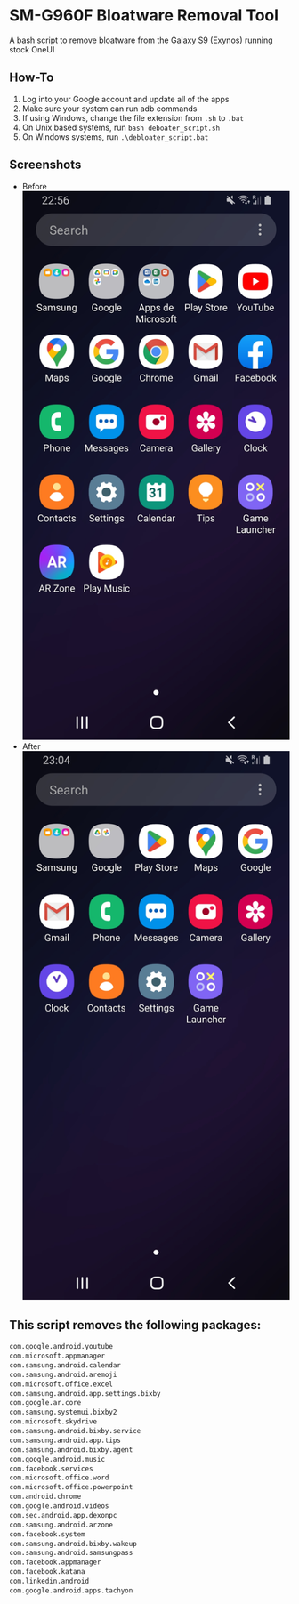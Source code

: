 # SM-G960F Bloatware Removal Tool
A bash script to remove bloatware from the Galaxy S9 (Exynos) running stock OneUI

## How-To
1. Log into your Google account and update all of the apps
2. Make sure your system can run adb commands
3. If using Windows, change the file extension from `.sh` to `.bat`
4. On Unix based systems, run `bash deboater_script.sh`
5. On Windows systems, run `.\debloater_script.bat`

## Screenshots
- Before ![Before debloat](https://github.com/andresindlp/g960f-debloater/blob/main/screenshots/before.jpg)
- After ![After debloat](https://github.com/andresindlp/g960f-debloater/blob/main/screenshots/after.jpg)

## This script removes the following packages:
````bash
com.google.android.youtube
com.microsoft.appmanager
com.samsung.android.calendar
com.samsung.android.aremoji
com.microsoft.office.excel
com.samsung.android.app.settings.bixby
com.google.ar.core
com.samsung.systemui.bixby2
com.microsoft.skydrive
com.samsung.android.bixby.service
com.samsung.android.app.tips
com.samsung.android.bixby.agent
com.google.android.music
com.facebook.services
com.microsoft.office.word
com.microsoft.office.powerpoint
com.android.chrome
com.google.android.videos
com.sec.android.app.dexonpc
com.samsung.android.arzone
com.facebook.system
com.samsung.android.bixby.wakeup
com.samsung.android.samsungpass
com.facebook.appmanager
com.facebook.katana
com.linkedin.android
com.google.android.apps.tachyon 
````
